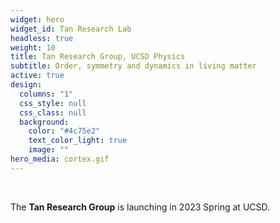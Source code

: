 ```yaml
---
widget: hero
widget_id: Tan Research Lab
headless: true
weight: 10
title: Tan Research Group, UCSD Physics
subtitle: Order, symmetry and dynamics in living matter
active: true
design:
  columns: "1"
  css_style: null
  css_class: null
  background:
    color: "#4c75e2"
    text_color_light: true
    image: ""
hero_media: cortex.gif
---
```


<br>

The **Tan Research Group** is launching in 2023 Spring at UCSD.
